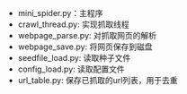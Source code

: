 - mini_spider.py：主程序
- crawl_thread.py: 实现抓取线程
- webpage_parse.py: 对抓取网页的解析
- webpage_save.py: 将网页保存到磁盘
- seedfile_load.py: 读取种子文件
- config_load.py: 读取配置文件
- url_table.py: 保存已抓取的url列表，用于去重
